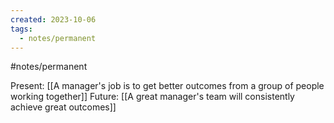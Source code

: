 ```yaml
---
created: 2023-10-06
tags:
  - notes/permanent
---
```

#notes/permanent 


Present: [[A manager's job is to get better outcomes from a group of people working together]]
Future: [[A great manager's team will consistently achieve great outcomes]]
